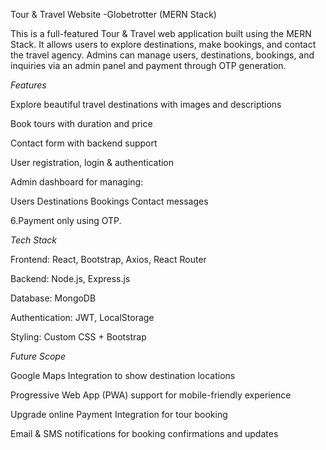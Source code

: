Tour & Travel Website -Globetrotter (MERN Stack)

This is a full-featured Tour & Travel web application built using the MERN Stack. It allows users to explore destinations, make bookings, and contact the travel agency. Admins can manage users, destinations, bookings, and inquiries via an admin panel and payment through OTP generation.

*Features*

Explore beautiful travel destinations with images and descriptions

Book tours with duration and price

Contact form with backend support

User registration, login & authentication

Admin dashboard for managing:

Users Destinations Bookings Contact messages

6.Payment only using OTP.

*Tech Stack*

Frontend: React, Bootstrap, Axios, React Router

Backend: Node.js, Express.js

Database: MongoDB

Authentication: JWT, LocalStorage

Styling: Custom CSS + Bootstrap

*Future Scope*

Google Maps Integration to show destination locations

Progressive Web App (PWA) support for mobile-friendly experience

Upgrade online Payment Integration for tour booking

Email & SMS notifications for booking confirmations and updates
